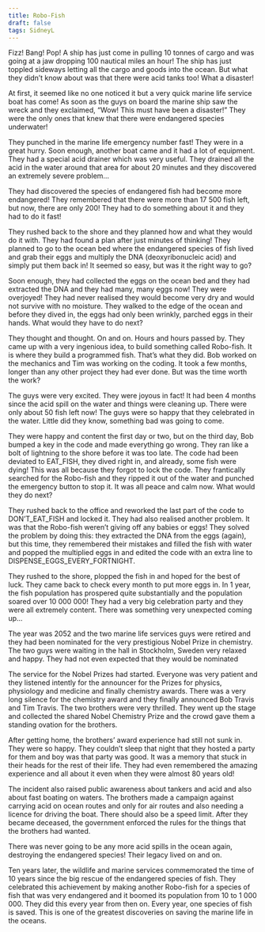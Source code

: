 ```yaml
---
title: Robo-Fish
draft: false
tags: SidneyL
---
```

 
Fizz! Bang! Pop! A ship has just come in pulling 10 tonnes of cargo and was going at a jaw dropping 100 nautical miles an hour! The ship has just toppled sideways letting all the cargo and goods into the ocean. But what they didn’t know about was that there were acid tanks too! What a disaster!

At first, it seemed like no one noticed it but a very quick marine life service boat has come! As soon as the guys on board the marine ship saw the wreck and they exclaimed, “Wow! This must have been a disaster!” They were the only ones that knew that there were endangered species underwater!

They punched in the marine life emergency number fast! They were in a great hurry. Soon enough, another boat came and it had a lot of equipment. They had a special acid drainer which was very useful. They drained all the acid in the water around that area for about 20 minutes and they discovered an extremely severe problem…

They had discovered the species of endangered fish had become more endangered! They remembered that there were more than 17 500 fish left, but now, there are only 200! They had to do something about it and they had to do it fast!

They rushed back to the shore and they planned how and what they would do it with. They had found a plan after just minutes of thinking! They planned to go to the ocean bed where the endangered species of fish lived and grab their eggs and multiply the DNA (deoxyribonucleic acid) and simply put them back in! It seemed so easy, but was it the right way to go?

Soon enough, they had collected the eggs on the ocean bed and they had extracted the DNA and they had many, many eggs now! They were overjoyed! They had never realised they would become very dry and would not survive with no moisture. They walked to the edge of the ocean and before they dived in, the eggs had only been wrinkly, parched eggs in their hands. What would they have to do next?

They thought and thought. On and on. Hours and hours passed by. They came up with a very ingenious idea, to build something called Robo-fish. It is where they build a programmed fish. That’s what they did. Bob worked on the mechanics and Tim was working on the coding. It took a few months, longer than any other project they had ever done. But was the time worth the work?

The guys were very excited. They were joyous in fact! It had been 4 months since the acid spill on the water and things were cleaning up. There were only about 50 fish left now! The guys were so happy that they celebrated in the water. Little did they know, something bad was going to come.

They were happy and content the first day or two, but on the third day, Bob bumped a key in the code and made everything go wrong. They ran like a bolt of lightning to the shore before it was too late. The code had been deviated to EAT_FISH, they dived right in, and already, some fish were dying! This was all because they forgot to lock the code. They frantically searched for the Robo-fish and they ripped it out of the water and punched the emergency button to stop it. It was all peace and calm now. What would they do next?

They rushed back to the office and reworked the last part of the code to DON’T_EAT_FISH and locked it. They had also realised another problem. It was that the Robo-fish weren’t giving off any babies or eggs! They solved the problem by doing this: they extracted the DNA from the eggs (again), but this time, they remembered their mistakes and filled the fish with water and popped the multiplied eggs in and edited the code with an extra line to DISPENSE_EGGS_EVERY_FORTNIGHT.

They rushed to the shore, plopped the fish in and hoped for the best of luck. They came back to check every month to put more eggs in. In 1 year, the fish population has prospered quite substantially and the population soared over 10 000 000! They had a very big celebration party and they were all extremely content. There was something very unexpected coming up…

The year was 2052 and the two marine life services guys were retired and they had been nominated for the very prestigious Nobel Prize in chemistry. The two guys were waiting in the hall in Stockholm, Sweden very relaxed and happy. They had not even expected that they would be nominated

The service for the Nobel Prizes had started. Everyone was very patient and they listened intently for the announcer for the Prizes for physics, physiology and medicine and finally chemistry awards. There was a very long silence for the chemistry award and they finally announced Bob Travis and Tim Travis. The two brothers were very thrilled. They went up the stage and collected the shared Nobel Chemistry Prize and the crowd gave them a standing ovation for the brothers.

After getting home, the brothers’ award experience had still not sunk in. They were so happy. They couldn’t sleep that night that they hosted a party for them and boy was that party was good. It was a memory that stuck in their heads for the rest of their life. They had even remembered the amazing experience and all about it even when they were almost 80 years old!

The incident also raised public awareness about tankers and acid and also about fast boating on waters. The brothers made a campaign against carrying acid on ocean routes and only for air routes and also needing a licence for driving the boat. There should also be a speed limit. After they became deceased, the government enforced the rules for the things that the brothers had wanted.

There was never going to be any more acid spills in the ocean again, destroying the endangered species! Their legacy lived on and on.

Ten years later, the wildlife and marine services commemorated the time of 10 years since the big rescue of the endangered species of fish. They celebrated this achievement by making another Robo-fish for a species of fish that was very endangered and it boomed its population from 10 to 1 000 000. They did this every year from then on. Every year, one species of fish is saved. This is one of the greatest discoveries on saving the marine life in the oceans.